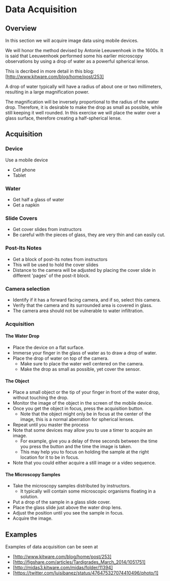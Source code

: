 # Data Acquisition

## Overview

In this section we will acquire image data using mobile devices.

We will honor the method devised by Antonie Leeuwenhoek in the 1600s. It is
said that Leeuwenhoek performed some his earlier microscopy observations by
using a drop of water as a powerful spherical lense.

This is decribed in more detail in this blog: [http://www.kitware.com/blog/home/post/253]

A drop of water typically will have a radius of about one or two millimeters,
resulting in a large magnification power.

The magnification will be inversely proportional to the radius of the water
drop. Therefore, it is desirable to make the drop as small as possible, while
still keeping it well rounded. In this exercise we will place the water over a
glass surface, therefore creating a half-spherical lense.


## Acquisition

### Device

Use a mobile device

* Cell phone
* Tablet

### Water

* Get half a glass of water
* Get a napkin

### Slide Covers

* Get cover slides from instructors
* Be careful with the pieces of glass, they are very thin and can easily cut.

### Post-Its Notes

* Get a block of post-its notes from instructors
* This will be used to hold the cover slides
* Distance to the camera will be adjusted by placing the cover slide in different 'pages' of the post-it block.

### Camera selection

* Identify if it has a forward facing camera, and if so, select this camera.
* Verify that the camera and its surrounded area is covered in glass.
* The camera area should not be vulnerable to water infiltration.

### Acquisition

#### The Water Drop

* Place the device on a flat surface.
* Immerse your finger in the glass of water as to draw a drop of water.
* Place the drop of water on top of the camera.
  * Make sure to place the water well centered on the camera.
  * Make the drop as small as possible, yet cover the sensor.

#### The Object

* Place a small object or the tip of your finger in front of the water drop, without touching the drop.
* Monitor the image of the object in the screen of the mobile device.
* Once you get the object in focus, press the acquisition button.
  * Note that the object might only be in focus at the center of the image, this is a normal aberration for spherical lenses.
* Repeat until you master the process
* Note that some devices may allow you to use a timer to acquire an image.
  * For example, give you a delay of three seconds between the time you press the button and the time the image is taken.
  * This may help you to focus on holding the sample at the right location for it to be in focus.
* Note that you could either acquire a still image or a video sequence.

#### The Microscopy Samples

* Take the microscopy samples distributed by instructors.
  * It typically will contain some microscopic organisms floating in a solution.
* Put a drop of the sample in a glass slide cover.
* Place the glass slide just above the water drop lens.
* Adjust the position until you see the sample in focus.
* Acquire the image.

## Examples

Examples of data acquisition can be seen at

* [http://www.kitware.com/blog/home/post/253]
* [http://figshare.com/articles/Tardigrades_March_2014/1051751]
* [http://midas3.kitware.com/midas/folder/11394]
* [https://twitter.com/luisibanez/status/476475327074410496/photo/1]

